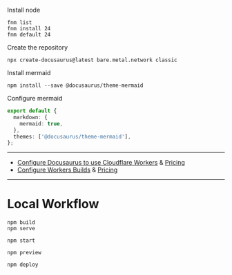 Install node

```
fnm list
fnm install 24
fnm default 24
```

Create the repository
```
npx create-docusaurus@latest bare.metal.network classic
```

Install mermaid
```
npm install --save @docusaurus/theme-mermaid
```

Configure mermaid
```typescript file=docusaurus.config.js
export default {
  markdown: {
    mermaid: true,
  },
  themes: ['@docusaurus/theme-mermaid'],
};
```


---

- [Configure Docusaurus to use Cloudflare Workers](https://developers.cloudflare.com/workers/framework-guides/web-apps/more-web-frameworks/docusaurus/) & [Pricing](https://developers.cloudflare.com/workers/platform/pricing/)
- [Configure Workers Builds](https://developers.cloudflare.com/workers/ci-cd/#workers-builds) & [Pricing](https://developers.cloudflare.com/workers/ci-cd/builds/limits-and-pricing/)

---

# Local Workflow
```
npm build
npm serve
```

```
npm start
```

```
npm preview
```

```
npm deploy
```
